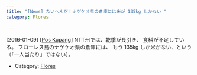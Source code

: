 ```yaml
---
title: "[News] たいへんだ！ナゲケオ県の倉庫には米が 135kg しかない "
category: Flores

---
```


[2016-01-09] [[Pos Kupang]](http://bit.ly/1RrMTV3)  NTT州では、乾季が長引き、
食料が不足している。
フローレス島のナゲケオ県の倉庫には、
もう 135kg しか米がない、という
（「一人当たり」ではない）。

- Category: [Flores](categories.html#Flores)

